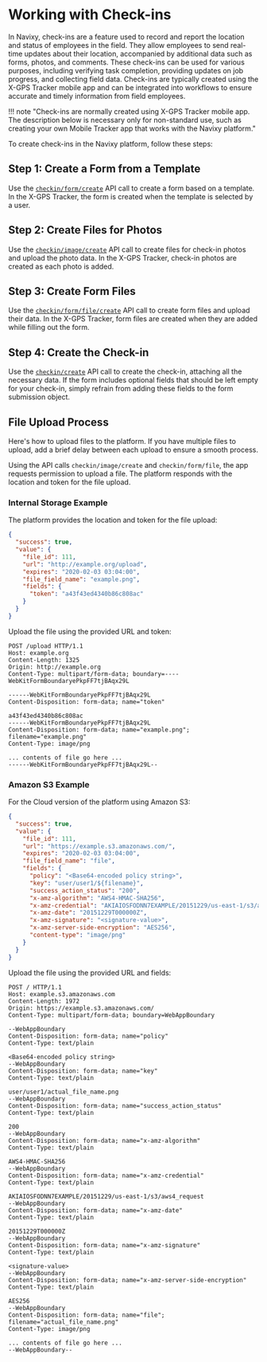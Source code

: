# Working with Check-ins

In Navixy, check-ins are a feature used to record and report the location and status of employees in the field. They allow employees to send real-time updates about their location, accompanied by additional data such as forms, photos, and comments. These check-ins can be used for various purposes, including verifying task completion, providing updates on job progress, and collecting field data. Check-ins are typically created using the X-GPS Tracker mobile app and can be integrated into workflows to ensure accurate and timely information from field employees.

!!! note "Check-ins are normally created using X-GPS Tracker mobile app. The description below is necessary only for non-standard use, such as creating your own Mobile Tracker app that works with the Navixy platform."

To create check-ins in the Navixy platform, follow these steps:

## Step 1: Create a Form from a Template
Use the [`checkin/form/create`](../../resources/field_service/checkin.md#formcreate) API call to create a form based on a template. In the X-GPS Tracker, the form is created when the template is selected by a user.

## Step 2: Create Files for Photos
Use the [`checkin/image/create`](../../resources/field_service/checkin.md#imagecreate) API call to create files for check-in photos and upload the photo data. In the X-GPS Tracker, check-in photos are created as each photo is added.

## Step 3: Create Form Files
Use the [`checkin/form/file/create`](../../resources/field_service/checkin.md#formfilecreate) API call to create form files and upload their data. In the X-GPS Tracker, form files are created when they are added while filling out the form.

## Step 4: Create the Check-in
Use the [`checkin/create`](../../resources/field_service/checkin.md#create) API call to create the check-in, attaching all the necessary data. If the form includes optional fields that should be left empty for your check-in, simply refrain from adding these fields to the form submission object.

## File Upload Process

Here's how to upload files to the platform. If you have multiple files to upload, add a brief delay between each upload to ensure a smooth process.

Using the API calls `checkin/image/create` and `checkin/form/file`, the app requests permission to upload a file. The platform responds with the location and token for the file upload.

### Internal Storage Example

The platform provides the location and token for the file upload:

```json
{
  "success": true,
  "value": {
    "file_id": 111,
    "url": "http://example.org/upload",
    "expires": "2020-02-03 03:04:00",
    "file_field_name": "example.png",
    "fields": {
      "token": "a43f43ed4340b86c808ac"
    }
  }
}
```

Upload the file using the provided URL and token:

```http
POST /upload HTTP/1.1
Host: example.org
Content-Length: 1325
Origin: http://example.org
Content-Type: multipart/form-data; boundary=----WebKitFormBoundaryePkpFF7tjBAqx29L

------WebKitFormBoundaryePkpFF7tjBAqx29L
Content-Disposition: form-data; name="token"

a43f43ed4340b86c808ac
------WebKitFormBoundaryePkpFF7tjBAqx29L
Content-Disposition: form-data; name="example.png"; filename="example.png"
Content-Type: image/png

... contents of file go here ...
------WebKitFormBoundaryePkpFF7tjBAqx29L--
```

### Amazon S3 Example

For the Cloud version of the platform using Amazon S3:

```json
{
  "success": true,
  "value": {
    "file_id": 111,
    "url": "https://example.s3.amazonaws.com/",
    "expires": "2020-02-03 03:04:00",
    "file_field_name": "file",
    "fields": {
      "policy": "<Base64-encoded policy string>",
      "key": "user/user1/${filename}",
      "success_action_status": "200",
      "x-amz-algorithm": "AWS4-HMAC-SHA256",
      "x-amz-credential": "AKIAIOSFODNN7EXAMPLE/20151229/us-east-1/s3/aws4_request",
      "x-amz-date": "20151229T000000Z",
      "x-amz-signature": "<signature-value>",
      "x-amz-server-side-encryption": "AES256",
      "content-type": "image/png"
    }
  }
}
```

Upload the file using the provided URL and fields:

```http
POST / HTTP/1.1
Host: example.s3.amazonaws.com
Content-Length: 1972
Origin: https://example.s3.amazonaws.com/
Content-Type: multipart/form-data; boundary=WebAppBoundary

--WebAppBoundary
Content-Disposition: form-data; name="policy"
Content-Type: text/plain

<Base64-encoded policy string>
--WebAppBoundary
Content-Disposition: form-data; name="key"
Content-Type: text/plain

user/user1/actual_file_name.png
--WebAppBoundary
Content-Disposition: form-data; name="success_action_status"
Content-Type: text/plain

200
--WebAppBoundary
Content-Disposition: form-data; name="x-amz-algorithm"
Content-Type: text/plain

AWS4-HMAC-SHA256
--WebAppBoundary
Content-Disposition: form-data; name="x-amz-credential"
Content-Type: text/plain

AKIAIOSFODNN7EXAMPLE/20151229/us-east-1/s3/aws4_request
--WebAppBoundary
Content-Disposition: form-data; name="x-amz-date"
Content-Type: text/plain

20151229T000000Z
--WebAppBoundary
Content-Disposition: form-data; name="x-amz-signature"
Content-Type: text/plain

<signature-value>
--WebAppBoundary
Content-Disposition: form-data; name="x-amz-server-side-encryption"
Content-Type: text/plain

AES256
--WebAppBoundary
Content-Disposition: form-data; name="file"; filename="actual_file_name.png"
Content-Type: image/png

... contents of file go here ...
--WebAppBoundary--
```